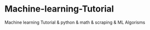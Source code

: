 # Machine-learning-Tutorial
Machine learning Tutorial &amp; python &amp; math &amp; scraping &amp; ML Algorisms
